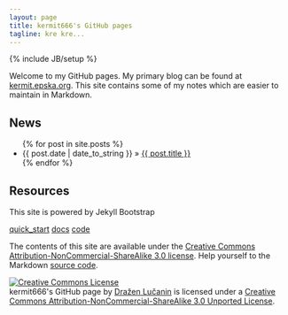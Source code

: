 ```yaml
---
layout: page
title: kermit666's GitHub pages
tagline: kre kre...
---
```

{% include JB/setup %}

Welcome to my GitHub pages. My primary blog can be found 
at [kermit.epska.org](http://kermit.epksa.org). This site 
contains some of my notes which are easier to maintain 
in Markdown.

## News

<ul class="posts">
  {% for post in site.posts %}
    <li><span>{{ post.date | date_to_string }}</span> &raquo; <a href="{{ BASE_PATH }}{{ post.url }}">{{ post.title }}</a></li>
  {% endfor %}
</ul>

## Resources

This site is powered by Jekyll Bootstrap

[quick_start](http://jekyllbootstrap.com/usage/jekyll-quick-start.html) [docs](http://jekyllbootstrap.com) [code](http://github.com/plusjade/jekyll-bootstrap)

The contents of this site are available under the [Creative Commons Attribution-NonCommercial-ShareAlike 3.0 license](http://creativecommons.org/licenses/by-nc-sa/3.0/deed.en_US). Help yourself to the Markdown [source code](https://github.com/kermit666/kermit666.github.com).

<a rel="license" href="http://creativecommons.org/licenses/by-nc-sa/3.0/deed.en_US"><img alt="Creative Commons License" style="border-width:0" src="http://i.creativecommons.org/l/by-nc-sa/3.0/88x31.png" /></a><br /><span xmlns:dct="http://purl.org/dc/terms/" href="http://purl.org/dc/dcmitype/Text" property="dct:title" rel="dct:type">kermit666's GitHub page</span> by <a xmlns:cc="http://creativecommons.org/ns#" href="kermit666.github.com" property="cc:attributionName" rel="cc:attributionURL">Dražen Lučanin</a> is licensed under a <a rel="license" href="http://creativecommons.org/licenses/by-nc-sa/3.0/deed.en_US">Creative Commons Attribution-NonCommercial-ShareAlike 3.0 Unported License</a>.
